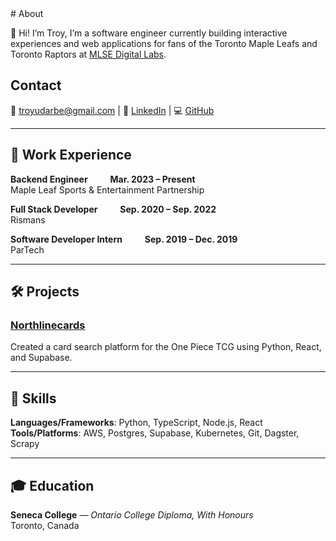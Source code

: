<link rel="stylesheet" href="/assets/css/custom.css">
# About

👋 Hi! I’m Troy, I’m a software engineer currently building interactive experiences and web applications for fans of the Toronto Maple Leafs and Toronto Raptors at [MLSE Digital Labs](https://www.mlsedigital.com/).

## Contact
<p>
📧 <a href="mailto:troyudarbe@gmail.com">troyudarbe@gmail.com</a> | 🏢 <a href="https://www.linkedin.com/in/troyudarbe/">LinkedIn</a> | 💻 <a href="https://github.com/troyudarbe">GitHub</a>
</p>

---

## 💼 Work Experience


**Backend Engineer**    **Mar. 2023 – Present**  
Maple Leaf Sports & Entertainment Partnership

**Full Stack Developer**    **Sep. 2020 – Sep. 2022**  
Rismans

**Software Developer Intern**    **Sep. 2019 – Dec. 2019**  
ParTech


---


## 🛠 Projects

### [Northlinecards](https://www.northlinecards.ca)  
Created a card search platform for the One Piece TCG using Python, React, and Supabase.

---

## 🧠 Skills

**Languages/Frameworks**: Python, TypeScript, Node.js, React  
**Tools/Platforms**: AWS, Postgres, Supabase, Kubernetes, Git, Dagster, Scrapy


---

## 🎓 Education

**Seneca College** — *Ontario College Diploma, With Honours*  
Toronto, Canada


